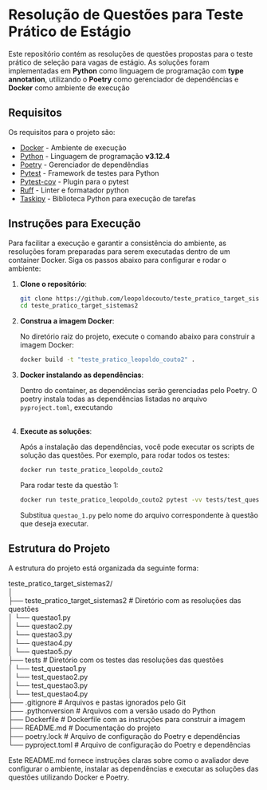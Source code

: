 # Resolução de Questões para Teste Prático de Estágio

Este repositório contém as resoluções de questões propostas para o teste prático de seleção para vagas de estágio. As soluções foram implementadas em **Python** como linguagem de programação com **type annotation**, utilizando o **Poetry** como gerenciador de dependências e **Docker** como ambiente de execução

## Requisitos

Os requisitos para o projeto são:

- [Docker](https://www.docker.com/) - Ambiente de execução
- [Python](https://www.python.org/) - Linguagem de programação **v3.12.4**
- [Poetry](https://python-poetry.org/) - Gerenciador de dependêndias
- [Pytest](https://docs.pytest.org/en/stable/) - Framework de testes para Python
- [Pytest-cov](https://pypi.org/project/pytest-cov/) - Plugin para o pytest
- [Ruff](https://docs.astral.sh/ruff/) - Linter e formatador python
- [Taskipy](https://github.com/taskipy/taskipy) - Biblioteca Python para execução de tarefas

## Instruções para Execução

Para facilitar a execução e garantir a consistência do ambiente, as resoluções foram preparadas para serem executadas dentro de um container Docker. Siga os passos abaixo para configurar e rodar o ambiente:

1. **Clone o repositório**:

    ```bash
    git clone https://github.com/leopoldocouto/teste_pratico_target_sistemas2.git
    cd teste_pratico_target_sistemas2
    ```

2. **Construa a imagem Docker**:

    No diretório raiz do projeto, execute o comando abaixo para construir a imagem Docker:

    ```bash
    docker build -t "teste_pratico_leopoldo_couto2" .
    ```

3. **Docker instalando as dependências**:

    Dentro do container, as dependências serão gerenciadas pelo Poetry. O poetry instala todas as dependências listadas no arquivo `pyproject.toml`, executando<br><br>

4. **Execute as soluções**:

    Após a instalação das dependências, você pode executar os scripts de solução das questões. Por exemplo, para rodar todos os testes:

    ```bash
    docker run teste_pratico_leopoldo_couto2
    ```

    Para rodar teste da questão 1:
    ```bash
    docker run teste_pratico_leopoldo_couto2 pytest -vv tests/test_questao1.py
    ```

    Substitua `questao_1.py` pelo nome do arquivo correspondente à questão que deseja executar.

## Estrutura do Projeto

A estrutura do projeto está organizada da seguinte forma:

teste_pratico_target_sistemas2/ <br>
│ <br>
├── teste_pratico_target_sistemas2 # Diretório com as resoluções das questões<br>
│ └── questao1.py<br>
│ └── questao2.py<br>
│ └── questao3.py<br>
│ └── questao4.py<br>
│ └── questao5.py<br>
├── tests # Diretório com os testes das resoluções das questões<br>
│ └── test_questao1.py<br>
│ └── test_questao2.py<br>
│ └── test_questao3.py<br>
│ └── test_questao4.py<br>
├── .gitignore  # Arquivos e pastas ignorados pelo Git<br>
├── .pythonversion  # Arquivos com a versão usado do Python<br>
├── Dockerfile # Dockerfile com as instruções para construir a imagem <br>
├── README.md # Documentação do projeto <br>
├── poetry.lock # Arquivo de configuração do Poetry e dependências <br>
└── pyproject.toml # Arquivo de configuração do Poetry e dependências <br> 

Este README.md fornece instruções claras sobre como o avaliador deve configurar o ambiente, instalar as dependências e executar as soluções das questões utilizando Docker e Poetry.
